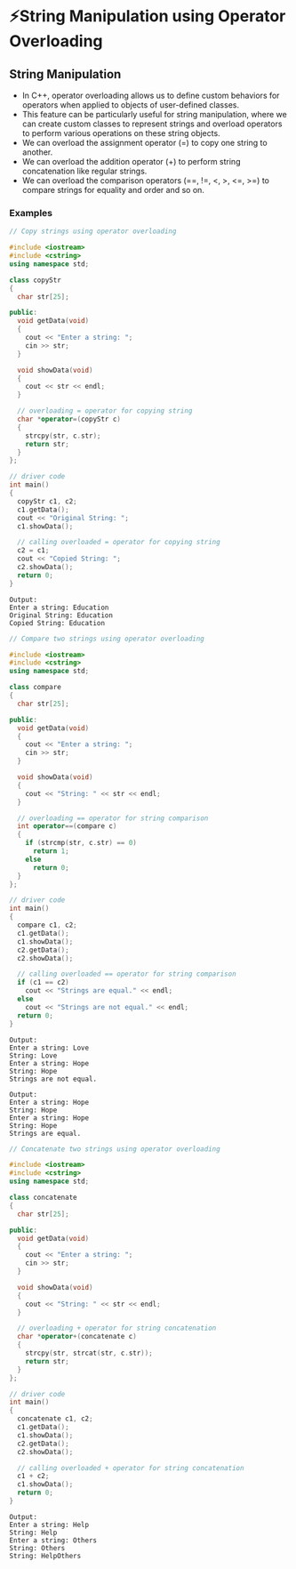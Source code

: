 # ⚡String Manipulation using Operator Overloading

## String Manipulation

- In C++, operator overloading allows us to define custom behaviors for operators when applied to objects of user-defined classes.
- This feature can be particularly useful for string manipulation, where we can create custom classes to represent strings and overload operators to perform various operations on these string objects.
- We can overload the assignment operator (=) to copy one string to another.
- We can overload the addition operator (+) to perform string concatenation like regular strings.
- We can overload the comparison operators (==, !=, <, >, <=, >=) to compare strings for equality and order and so on.

### Examples

```cpp
// Copy strings using operator overloading

#include <iostream>
#include <cstring>
using namespace std;

class copyStr
{
  char str[25];

public:
  void getData(void)
  {
    cout << "Enter a string: ";
    cin >> str;
  }

  void showData(void)
  {
    cout << str << endl;
  }

  // overloading = operator for copying string
  char *operator=(copyStr c)
  {
    strcpy(str, c.str);
    return str;
  }
};

// driver code
int main()
{
  copyStr c1, c2;
  c1.getData();
  cout << "Original String: ";
  c1.showData();

  // calling overloaded = operator for copying string
  c2 = c1;
  cout << "Copied String: ";
  c2.showData();
  return 0;
}
```

```
Output:
Enter a string: Education
Original String: Education
Copied String: Education
```

```cpp
// Compare two strings using operator overloading

#include <iostream>
#include <cstring>
using namespace std;

class compare
{
  char str[25];

public:
  void getData(void)
  {
    cout << "Enter a string: ";
    cin >> str;
  }

  void showData(void)
  {
    cout << "String: " << str << endl;
  }

  // overloading == operator for string comparison
  int operator==(compare c)
  {
    if (strcmp(str, c.str) == 0)
      return 1;
    else
      return 0;
  }
};

// driver code
int main()
{
  compare c1, c2;
  c1.getData();
  c1.showData();
  c2.getData();
  c2.showData();

  // calling overloaded == operator for string comparison
  if (c1 == c2)
    cout << "Strings are equal." << endl;
  else
    cout << "Strings are not equal." << endl;
  return 0;
}
```

```
Output:
Enter a string: Love
String: Love
Enter a string: Hope
String: Hope
Strings are not equal.
```

```
Output:
Enter a string: Hope
String: Hope
Enter a string: Hope
String: Hope
Strings are equal.
```

```cpp
// Concatenate two strings using operator overloading

#include <iostream>
#include <cstring>
using namespace std;

class concatenate
{
  char str[25];

public:
  void getData(void)
  {
    cout << "Enter a string: ";
    cin >> str;
  }

  void showData(void)
  {
    cout << "String: " << str << endl;
  }

  // overloading + operator for string concatenation
  char *operator+(concatenate c)
  {
    strcpy(str, strcat(str, c.str));
    return str;
  }
};

// driver code
int main()
{
  concatenate c1, c2;
  c1.getData();
  c1.showData();
  c2.getData();
  c2.showData();

  // calling overloaded + operator for string concatenation
  c1 + c2;
  c1.showData();
  return 0;
}
```

```
Output:
Enter a string: Help
String: Help
Enter a string: Others
String: Others
String: HelpOthers
```
